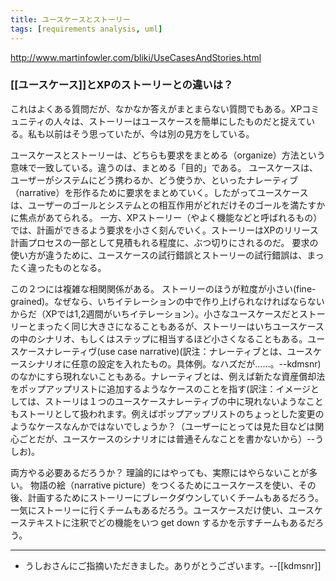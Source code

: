 ```yaml
---
title: ユースケースとストーリー
tags: [requirements analysis, uml]
---
```


http://www.martinfowler.com/bliki/UseCasesAndStories.html

###  [[ユースケース]]とXPのストーリーとの違いは？

これはよくある質問だが、なかなか答えがまとまらない質問でもある。XPコミュニティの人々は、ストーリーはユースケースを簡単にしたものだと捉えている。私も以前はそう思っていたが、今は別の見方をしている。

ユースケースとストーリーは、どちらも要求をまとめる（organize）方法という意味で一致している。違うのは、まとめる「目的」である。
ユースケースは、ユーザーがシステムにどう携わるか、どう使うか、といったナレーティブ（narrative）を形作るために要求をまとめていく。したがってユースケースは、ユーザーのゴールとシステムとの相互作用がどれだけそのゴールを満たすかに焦点があてられる。
一方、XPストーリー（やよく機能などと呼ばれるもの）では、計画ができるよう要求を小さく刻んでいく。ストーリーはXPのリリース計画プロセスの一部として見積もれる程度に、ぶつ切りにされるのだ。
要求の使い方が違うために、ユースケースの試行錯誤とストーリーの試行錯誤は、まったく違ったものとなる。

この２つには複雑な相関関係がある。
ストーリーのほうが粒度が小さい(fine-grained)。なぜなら、いちイテレーションの中で作り上げられなければならないからだ（XPでは1,2週間がいちイテレーション）。小さなユースケースだとストーリーとまったく同じ大きさになることもあるが、ストーリーはいちユースケースの中のシナリオ、もしくはステップに相当するほど小さくなることもある。ユースケースナレーティヴ(use case narrative)(訳注：ナレーティブとは、ユースケースシナリオに任意の設定を入れたもの。具体例。なハズだが……。--kdmsnr)のなかにすら現れないこともある。ナレーティブとは、例えば新たな資産償却法をポップアップリストに追加するようなケースのことを指す(訳注：イメージとしては、ストーリは１つのユースケースナレーティブの中に現れないようなこともストーリとして扱われます。例えばポップアップリストのちょっとした変更のようなケースなんかではないでしょうか？（ユーザーにとっては見た目などは関心ごとだが、ユースケースのシナリオには普通そんなことを書かないから）--うしお)。

両方やる必要あるだろうか？ 理論的にはやっても、実際にはやらないことが多い。
物語の絵（narrative picture）をつくるためにユースケースを使い、その後、計画するためにストーリーにブレークダウンしていくチームもあるだろう。一気にストーリーに行くチームもあるだろう。ユースケースだけ使い、ユースケーステキストに注釈でどの機能をいつ get down するかを示すチームもあるだろう。

----
* うしおさんにご指摘いただきました。ありがとうございます。--[[kdmsnr]]

